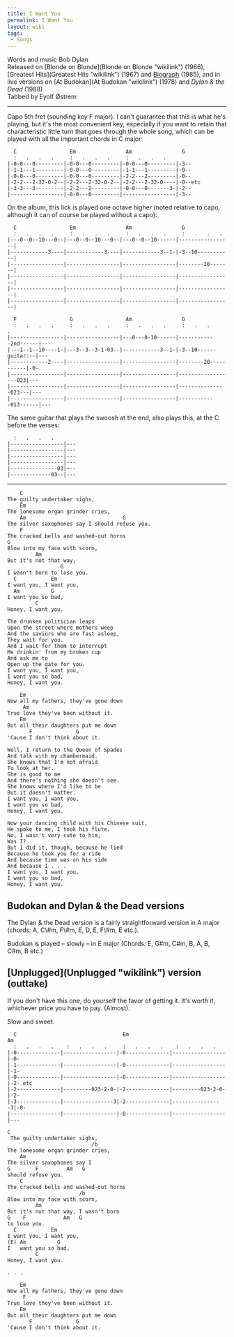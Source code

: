 ```yaml
---
title: I Want You
permalink: I Want You
layout: wiki
tags:
 - Songs
---
```


Words and music Bob Dylan  
Released on [Blonde on Blonde](Blonde on Blonde "wikilink") (1966),
[Greatest Hits](Greatest Hits "wikilink") (1967) and
[Biograph](Biograph "wikilink") (1985), and in live versions on [At
Budokan](At Budokan "wikilink") (1978) and *Dylan & the Dead* (1988)  
Tabbed by Eyolf Østrem

* * * * *

Capo 5th fret (sounding key F major). I can't guarantee that this is
what he's playing, but it's the most convenient key, especially if you
want to retain that characteristic little turn that goes through the
whole song, which can be played with all the important chords in C
major:

      C                 Em                Am                G
      :   .   .   .     :   .   .   .     :   .   .   .
    |-0-0---0---------|-0-0---0---------|-0-0---0---------|-3--
    |-1-1---1---------|-0-0---0---------|-1-1---1---------|-0--
    |-0-0---0---------|-0-0---0---------|-2-2---2---------|-0--
    |-2-2---2-32-0-2--|-2-2---2-32-0-2--|-2-2---2-32-0----|-0--etc
    |-3-3---3---------|-2-2---2---------|-0-0---0-------3-|-2--
    |-----------------|-0-0---0---------|-----------------|-3--

On the album, this lick is played one octave higher (noted relative to
capo, although it can of course be played without a capo):

      C                 Em                Am                G
      :   .   .   .     :   .   .   .     :   .   .   .     :   .   .   .
    |---0--0--10---0--|---0--0--10---0--|---0--0--10------|-----------------|
    |------------3----|------------3----|------------3--1-|-3--10-----------|
    |-----------------|-----------------|-----------------|--------20-------|
    |-----------------|-----------------|-----------------|-----------------|
    |-----------------|-----------------|-----------------|-----------------|
    |-----------------|-----------------|-----------------|-----------------|

      F                 G                 Am                G
      :   .   .   .     :   .   .   .     :   .   .   .     :   .   .     .
    |-----------------|-----------------|---0---0-10------|------------2nd------|---
    |---1--1--10----1-|---3--3--3-1-03--|------------3--1-|-3--10------guitar:--|---
    |------------2----|-----------------|-----------------|--------20-----------|-0-
    |-----------------|-----------------|-----------------|------------------023|---
    |-----------------|-----------------|-----------------|---------------023---|---
    |-----------------|-----------------|-----------------|------------013------|---

The same guitar that plays the swoosh at the end, also plays this, at
the C before the verses:

      :   .   .   .
    |-----------------|---
    |-----------------|---
    |-----------------|---
    |-----------------|---
    |---------------03|~--
    |-------------03--|---

* * * * *

        C
    The guilty undertaker sighs,
        Em
    The lonesome organ grinder cries,
        Am                               G
    The silver saxophones say I should refuse you.
        F
    The cracked bells and washed-out horns
    G
    Blow into my face with scorn,
             Am
    But it's not that way,
                     G
    I wasn't born to lose you.
      C           Em
    I want you, I want you,
      Am          G
    I want you so bad,
             C
    Honey, I want you.

    The drunken politician leaps
    Upon the street where mothers weep
    And the saviors who are fast asleep,
    They wait for you.
    And I wait for them to interrupt
    Me drinkin' from my broken cup
    And ask me to
    Open up the gate for you.
    I want you, I want you,
    I want you so bad,
    Honey, I want you.

        Em
    Now all my fathers, they've gone down
         Am
    True love they've been without it.
        Em
    But all their daughters put me down
           F              G
    'Cause I don't think about it.

    Well, I return to the Queen of Spades
    And talk with my chambermaid.
    She knows that I'm not afraid
    To look at her.
    She is good to me
    And there's nothing she doesn't see.
    She knows where I'd like to be
    But it doesn't matter.
    I want you, I want you,
    I want you so bad,
    Honey, I want you.

    Now your dancing child with his Chinese suit,
    He spoke to me, I took his flute.
    No, I wasn't very cute to him,
    Was I?
    But I did it, though, because he lied
    Because he took you for a ride
    And because time was on his side
    And because I . . .
    I want you, I want you,
    I want you so bad,
    Honey, I want you.

<h2 class="songversion">
Budokan and Dylan & the Dead versions

</h2>
The Dylan & the Dead version is a fairly straightforward version in A
major (chords: A, C\#m, F\#m, E, D, E, F\#m, E etc.).

Budokan is played – slowly – in E major (Chords: E, G\#m, C\#m, B, A, B,
C\#m, B etc.)

<h2 class="songversion">
[Unplugged](Unplugged "wikilink") version (outtake)

</h2>
If you don't have this one, do yourself the favor of getting it. It's
worth it, whichever price you have to pay. (Almost).

Slow and sweet.

      C                                  Em                                 Am
      :   .   .   .    :   .   .   .     :   .   .   .    :   .   .   .
    |-0--------------|-----------------|-0--------------|-----------------|-0-
    |-1--------------|-----------------|-0--------------|-----------------|-1-
    |-0--------------|-----------------|-0--------------|-----------------|-2- etc
    |-2--------------|---------023-2-0-|-2--------------|---------023-2-0-|-2-
    |-3--------------|----------------3|-2--------------|----------------3|-0-
    |----------------|-----------------|-0--------------|-----------------|---

    C
     The guilty undertaker sighs,
                               /b
    The lonesome organ grinder cries,
        Am
    The silver saxophones say I
    G        F         Am   G
    should refuse you.
        C
    The cracked bells and washed-out horns
                           /b
    Blow into my face with scorn,
             Am
    But it's not that way, I wasn't born
    G    F            Am   G
    to lose you.
      C           Em
    I want you, I want you,
    (E) Am          G
    I   want you so bad,
             C
    Honey, I want you.

    . . .

        Em
    Now all my fathers, they've gone down
         F
    True love they've been without it.
        Em
    But all their daughters put me down
           F              G
    'Cause I don't think about it.
